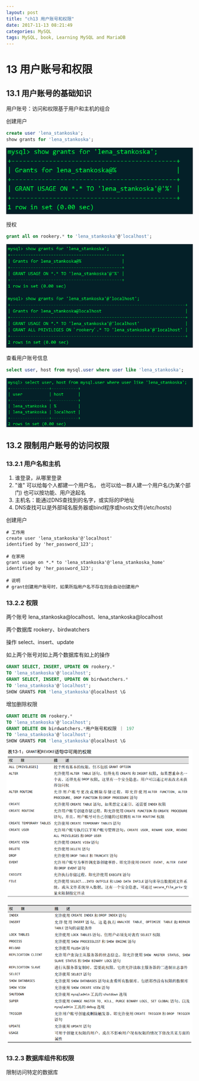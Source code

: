 ```yaml
---
layout: post
title: "ch13 用户账号和权限"
date: 2017-11-13 08:21:49
categories: MySQL
tags: MySQL, book, Learning MySQL and MariaDB
---
```


# 13 用户账号和权限

## 13.1 用户账号的基础知识

用户账号：访问和权限基于用户和主机的组合

创建用户

```sql
create user 'lena_stankoska';
show grants for 'lena_stankoska';
```

![](images/ch13_01.png) 

授权

```sql
grant all on rookery.* to 'lena_stankoska'@'localhost';
```

![](images/ch13_02.png)

查看用户账号信息

```sql
select user, host from mysql.user where user like 'lena_stankoska';
```

![](images/ch13_03.png)

## 13.2  限制用户账号的访问权限

### 13.2.1 用户名和主机 

1. 谁登录，从哪里登录
2. "谁"
   可以给每个人都建一个用户名，
   也可以给一群人建一个用户名(为某个部门)
   也可以按功能、用户途起名
3. 主机名：能通过DNS查找到的名字，或实际的IP地址
4. DNS查找可以是外部域名服务器或bind程序或hosts文件(/etc/hosts)

创建用户

```shell
# 工作用
create user 'lena_stankoska'@'localhost'
identified by 'her_password_123';

# 在家用
grant usage on *.* to 'lena_stankoska'@'lena_stankoska_home'
identified by 'her_password_123';

# 说明
# grant创建用户账号时，如果所指用户名不存在则会自动创建用户
```

### 13.2.2 权限 

两个账号 lena_stankoska@localhost、lena_stankoska@localhost

两个数据库 rookery、birdwatchers

操作 select、insert、update

如上两个账号对如上两个数据库有如上的操作

```sql
GRANT SELECT, INSERT, UPDATE ON rookery.*
TO 'lena_stankoska'@'localhost';
GRANT SELECT, INSERT, UPDATE ON birdwatchers.*
TO 'lena_stankoska'@'localhost';
SHOW GRANTS FOR 'lena_stankoska'@localhost \G
```

增加删除权限 

```sql
GRANT DELETE ON rookery.*
TO 'lena_stankoska'@'localhost';
GRANT DELETE ON birdwatchers.*用户账号和权限 ｜ 197
TO 'lena_stankoska'@'localhost';
SHOW GRANTS FOR 'lena_stankoska'@localhost \G
```

![](images/ch13_04.png)

![](images/ch13_05.png) 

### 13.2.3 数据库组件和权限

限制访问特定的数据库

